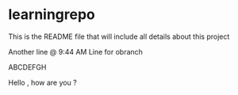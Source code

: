 # learningrepo
This is the README file that will include all details about this project

Another line @ 9:44 AM
Line for obranch

ABCDEFGH


Hello , how are you ?


